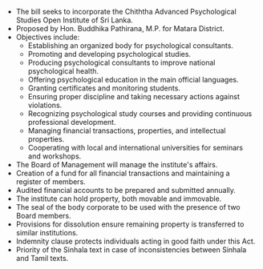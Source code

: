 - The bill seeks to incorporate the Chiththa Advanced Psychological Studies Open Institute of Sri Lanka.
- Proposed by Hon. Buddhika Pathirana, M.P. for Matara District.
- Objectives include:
    - Establishing an organized body for psychological consultants.
    - Promoting and developing psychological studies.
    - Producing psychological consultants to improve national psychological health.
    - Offering psychological education in the main official languages.
    - Granting certificates and monitoring students.
    - Ensuring proper discipline and taking necessary actions against violations.
    - Recognizing psychological study courses and providing continuous professional development.
    - Managing financial transactions, properties, and intellectual properties.
    - Cooperating with local and international universities for seminars and workshops.
- The Board of Management will manage the institute's affairs.
- Creation of a fund for all financial transactions and maintaining a register of members.
- Audited financial accounts to be prepared and submitted annually.
- The institute can hold property, both movable and immovable.
- The seal of the body corporate to be used with the presence of two Board members.
- Provisions for dissolution ensure remaining property is transferred to similar institutions.
- Indemnity clause protects individuals acting in good faith under this Act.
- Priority of the Sinhala text in case of inconsistencies between Sinhala and Tamil texts.
